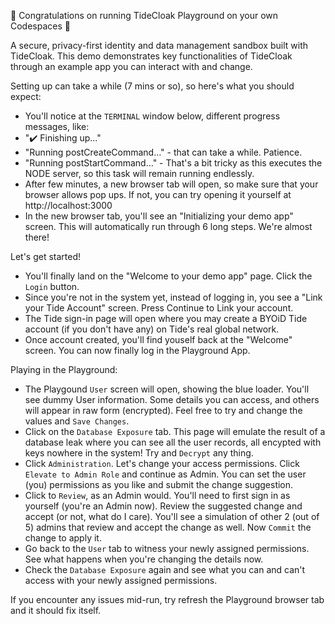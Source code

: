 🍾 Congratulations on running TideCloak Playground on your own Codespaces 🥳

A secure, privacy-first identity and data management sandbox built with TideCloak. This demo demonstrates key functionalities of TideCloak through an example app you can interact with and change.

Setting up can take a while (7 mins or so), so here's what you should expect:

- You'll notice at the `TERMINAL` window below, different progress messages, like:
- "✔️ Finishing up..."
- "Running postCreateCommand…" - that can take a while. Patience.
- "Running postStartCommand…" - That's a bit tricky as this executes the NODE server, so this task will remain running endlessly.
- After few minutes, a new browser tab will open, so make sure that your browser allows pop ups. If not, you can try opening it yourself at http://localhost:3000
- In the new browser tab, you'll see an "Initializing your demo app" screen. This will automatically run through 6 long steps. We're almost there!

Let's get started!

- You'll finally land on the "Welcome to your demo app" page. Click the `Login` button.
- Since you're not in the system yet, instead of logging in, you see a "Link your Tide Account" screen. Press Continue to Link your account.
- The Tide sign-in page will open where you may create a BYOiD Tide account (if you don't have any) on Tide's real global network.
- Once account created, you'll find youself back at the "Welcome" screen. You can now finally log in the Playground App.

Playing in the Playground:

- The Playgound `User` screen will open, showing the blue loader. You'll see dummy User information. Some details you can access, and others will appear in raw form (encrypted). Feel free to try and change the values and `Save Changes`.
- Click on the `Database Exposure` tab. This page will emulate the result of a database leak where you can see all the user records, all encypted with keys nowhere in the system! Try and `Decrypt` any thing.
- Click `Administration`. Let's change your access permissions. Click `Elevate to Admin Role` and continue as Admin. You can set the user (you) permissions as you like and submit the change suggestion.
- Click to `Review`, as an Admin would. You'll need to first sign in as yourself (you're an Admin now). Review the suggested change and accept (or not, what do I care). You'll see a simulation of other 2 (out of 5) admins that review and accept the change as well. Now `Commit` the change to apply it.
- Go back to the `User` tab to witness your newly assigned permissions. See what happens when you're changing the details now.
- Check the `Database Exposure` again and see what you can and can't access with your newly assigned permissions.


If you encounter any issues mid-run, try refresh the Playground browser tab and it should fix itself.
